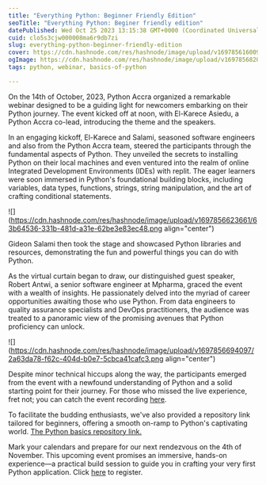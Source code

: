 ```yaml
---
title: "Everything Python: Beginner Friendly Edition"
seoTitle: "Everything Python: Beginer friendly edition"
datePublished: Wed Oct 25 2023 13:15:38 GMT+0000 (Coordinated Universal Time)
cuid: clo5s3cjw000008ma6r9db7zi
slug: everything-python-beginner-friendly-edition
cover: https://cdn.hashnode.com/res/hashnode/image/upload/v1697856160091/55e7af54-3452-4b91-b8f7-d55211a87951.png
ogImage: https://cdn.hashnode.com/res/hashnode/image/upload/v1697856820393/1776e13b-a8ab-4dbb-a7ed-d198e9023796.png
tags: python, webinar, basics-of-python

---
```


On the 14th of October, 2023, Python Accra organized a remarkable webinar designed to be a guiding light for newcomers embarking on their Python journey. The event kicked off at noon, with El-Karece Asiedu, a Python Accra co-lead, introducing the theme and the speakers.

In an engaging kickoff, El-Karece and Salami, seasoned software engineers and also from the Python Accra team, steered the participants through the fundamental aspects of Python. They unveiled the secrets to installing Python on their local machines and even ventured into the realm of online Integrated Development Environments (IDEs) with replit. The eager learners were soon immersed in Python's foundational building blocks, including variables, data types, functions, strings, string manipulation, and the art of crafting conditional statements.

![](https://cdn.hashnode.com/res/hashnode/image/upload/v1697856623661/63b64536-331b-481d-a31e-62be3e83ec48.png align="center")

Gideon Salami then took the stage and showcased Python libraries and resources, demonstrating the fun and powerful things you can do with Python.

As the virtual curtain began to draw, our distinguished guest speaker, Robert Antwi, a senior software engineer at Mpharma, graced the event with a wealth of insights. He passionately delved into the myriad of career opportunities awaiting those who use Python. From data engineers to quality assurance specialists and DevOps practitioners, the audience was treated to a panoramic view of the promising avenues that Python proficiency can unlock.

![](https://cdn.hashnode.com/res/hashnode/image/upload/v1697856694097/2a63da78-f62c-404d-b0e7-5cbca41cafc3.png align="center")

Despite minor technical hiccups along the way, the participants emerged from the event with a newfound understanding of Python and a solid starting point for their journey. For those who missed the live experience, fret not; you can catch the event recording [here](https://pythonghana-my.sharepoint.com/:v:/g/personal/usergroups_pythonghana_org/EZ4_eeb0izdEjNlSZ7YxU8oBRrDQmmQnw7dtnOxgLXKcGw?e=Wdqugd).

To facilitate the budding enthusiasts, we've also provided a repository link tailored for beginners, offering a smooth on-ramp to Python's captivating world. [The Python basics repository link.](https://github.com/KareceA/Python-Basics)

Mark your calendars and prepare for our next rendezvous on the 4th of November. This upcoming event promises an immersive, hands-on experience—a practical build session to guide you in crafting your very first Python application. Click [here](https://bit.ly/Python-Accra-Build-Session) to register.
